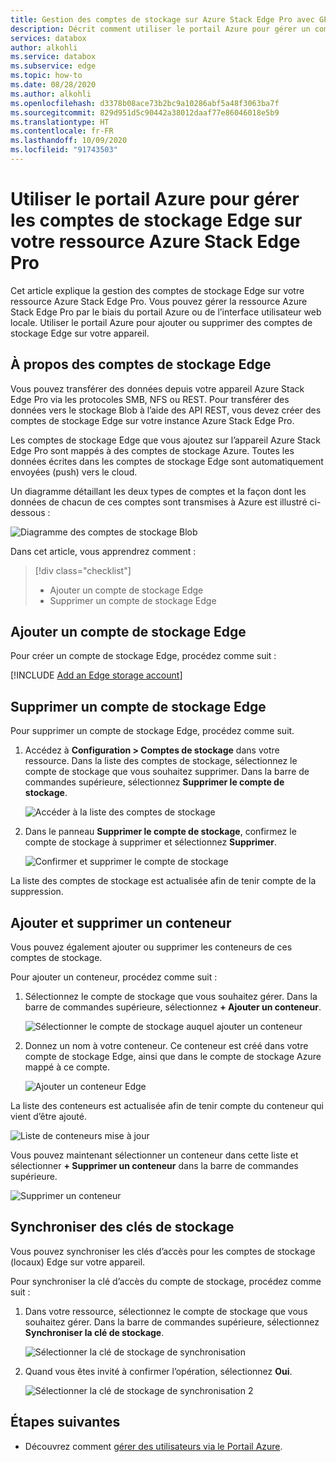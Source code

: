 ```yaml
---
title: Gestion des comptes de stockage sur Azure Stack Edge Pro avec GPU | Microsoft Docs
description: Décrit comment utiliser le portail Azure pour gérer un compte de stockage sur votre ressource Azure Stack Edge Pro.
services: databox
author: alkohli
ms.service: databox
ms.subservice: edge
ms.topic: how-to
ms.date: 08/28/2020
ms.author: alkohli
ms.openlocfilehash: d3378b08ace73b2bc9a10286abf5a48f3063ba7f
ms.sourcegitcommit: 829d951d5c90442a38012daaf77e86046018e5b9
ms.translationtype: HT
ms.contentlocale: fr-FR
ms.lasthandoff: 10/09/2020
ms.locfileid: "91743503"
---
```

# <a name="use-the-azure-portal-to-manage-edge-storage-accounts-on-your-azure-stack-edge-pro"></a>Utiliser le portail Azure pour gérer les comptes de stockage Edge sur votre ressource Azure Stack Edge Pro

<!--[!INCLUDE [applies-to-skus](../../includes/azure-stack-edge-applies-to-all-sku.md)]-->

Cet article explique la gestion des comptes de stockage Edge sur votre ressource Azure Stack Edge Pro. Vous pouvez gérer la ressource Azure Stack Edge Pro par le biais du portail Azure ou de l’interface utilisateur web locale. Utiliser le portail Azure pour ajouter ou supprimer des comptes de stockage Edge sur votre appareil.

## <a name="about-edge-storage-accounts"></a>À propos des comptes de stockage Edge

Vous pouvez transférer des données depuis votre appareil Azure Stack Edge Pro via les protocoles SMB, NFS ou REST. Pour transférer des données vers le stockage Blob à l’aide des API REST, vous devez créer des comptes de stockage Edge sur votre instance Azure Stack Edge Pro. 

Les comptes de stockage Edge que vous ajoutez sur l’appareil Azure Stack Edge Pro sont mappés à des comptes de stockage Azure. Toutes les données écrites dans les comptes de stockage Edge sont automatiquement envoyées (push) vers le cloud.

Un diagramme détaillant les deux types de comptes et la façon dont les données de chacun de ces comptes sont transmises à Azure est illustré ci-dessous :

![Diagramme des comptes de stockage Blob](media/azure-stack-edge-j-series-manage-storage-accounts/ase-blob-storage.svg)

Dans cet article, vous apprendrez comment :

> [!div class="checklist"]
> * Ajouter un compte de stockage Edge
> * Supprimer un compte de stockage Edge


## <a name="add-an-edge-storage-account"></a>Ajouter un compte de stockage Edge

Pour créer un compte de stockage Edge, procédez comme suit :

[!INCLUDE [Add an Edge storage account](../../includes/azure-stack-edge-gateway-add-storage-account.md)]

## <a name="delete-an-edge-storage-account"></a>Supprimer un compte de stockage Edge

Pour supprimer un compte de stockage Edge, procédez comme suit.

1. Accédez à **Configuration > Comptes de stockage** dans votre ressource. Dans la liste des comptes de stockage, sélectionnez le compte de stockage que vous souhaitez supprimer. Dans la barre de commandes supérieure, sélectionnez **Supprimer le compte de stockage**.

    ![Accéder à la liste des comptes de stockage](media/azure-stack-edge-j-series-manage-storage-accounts/delete-edge-storage-account-1.png)

2. Dans le panneau **Supprimer le compte de stockage**, confirmez le compte de stockage à supprimer et sélectionnez **Supprimer**.

    ![Confirmer et supprimer le compte de stockage](media/azure-stack-edge-j-series-manage-storage-accounts/delete-edge-storage-account-2.png)

La liste des comptes de stockage est actualisée afin de tenir compte de la suppression.


## <a name="add-delete-a-container"></a>Ajouter et supprimer un conteneur

Vous pouvez également ajouter ou supprimer les conteneurs de ces comptes de stockage.

Pour ajouter un conteneur, procédez comme suit :

1. Sélectionnez le compte de stockage que vous souhaitez gérer. Dans la barre de commandes supérieure, sélectionnez **+ Ajouter un conteneur**.

    ![Sélectionner le compte de stockage auquel ajouter un conteneur](media/azure-stack-edge-j-series-manage-storage-accounts/add-container-1.png)

2. Donnez un nom à votre conteneur. Ce conteneur est créé dans votre compte de stockage Edge, ainsi que dans le compte de stockage Azure mappé à ce compte. 

    ![Ajouter un conteneur Edge](media/azure-stack-edge-j-series-manage-storage-accounts/add-container-2.png)

La liste des conteneurs est actualisée afin de tenir compte du conteneur qui vient d’être ajouté.

![Liste de conteneurs mise à jour](media/azure-stack-edge-j-series-manage-storage-accounts/add-container-4.png)

Vous pouvez maintenant sélectionner un conteneur dans cette liste et sélectionner **+ Supprimer un conteneur** dans la barre de commandes supérieure. 

![Supprimer un conteneur](media/azure-stack-edge-j-series-manage-storage-accounts/add-container-3.png)

## <a name="sync-storage-keys"></a>Synchroniser des clés de stockage

Vous pouvez synchroniser les clés d’accès pour les comptes de stockage (locaux) Edge sur votre appareil. 

Pour synchroniser la clé d’accès du compte de stockage, procédez comme suit :

1. Dans votre ressource, sélectionnez le compte de stockage que vous souhaitez gérer. Dans la barre de commandes supérieure, sélectionnez **Synchroniser la clé de stockage**.

    ![Sélectionner la clé de stockage de synchronisation](media/azure-stack-edge-j-series-manage-storage-accounts/sync-storage-key-1.png)

2. Quand vous êtes invité à confirmer l’opération, sélectionnez **Oui**.

    ![Sélectionner la clé de stockage de synchronisation 2](media/azure-stack-edge-j-series-manage-storage-accounts/sync-storage-key-2.png)

## <a name="next-steps"></a>Étapes suivantes

- Découvrez comment [gérer des utilisateurs via le Portail Azure](azure-stack-edge-j-series-manage-users.md).
